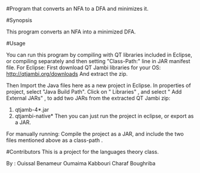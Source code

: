 #Program that converts an NFA to a DFA and minimizes it.

#Synopsis

This program converts an NFA into a minimized DFA.

#Usage

You can run this program by compiling with QT libraries included in Eclipse, or compiling separately and then setting "Class-Path:" line in JAR manifest file. 
For Eclipse:
First download QT Jambi libraries for your OS:
http://qtjambi.org/downloads
And extract the zip. 

Then Import the Java files here as a new project in Eclipse. In properties of project, select "Java Build Path". Click on " Libraries" , and select " Add External JARs" , to add two JARs from the extracted QT Jambi zip: 

1. qtjamb-4*.jar
2. qtjambi-native*
Then you can just run the project in eclipse, or export as a JAR. 

For manually running:
Compile the project as a JAR, and include the two files mentioned above as a class-path .

#Contributors
This is a project for the languages theory class.

By :
Ouissal Benameur
Oumaima Kabbouri
Charaf Boughriba


 
